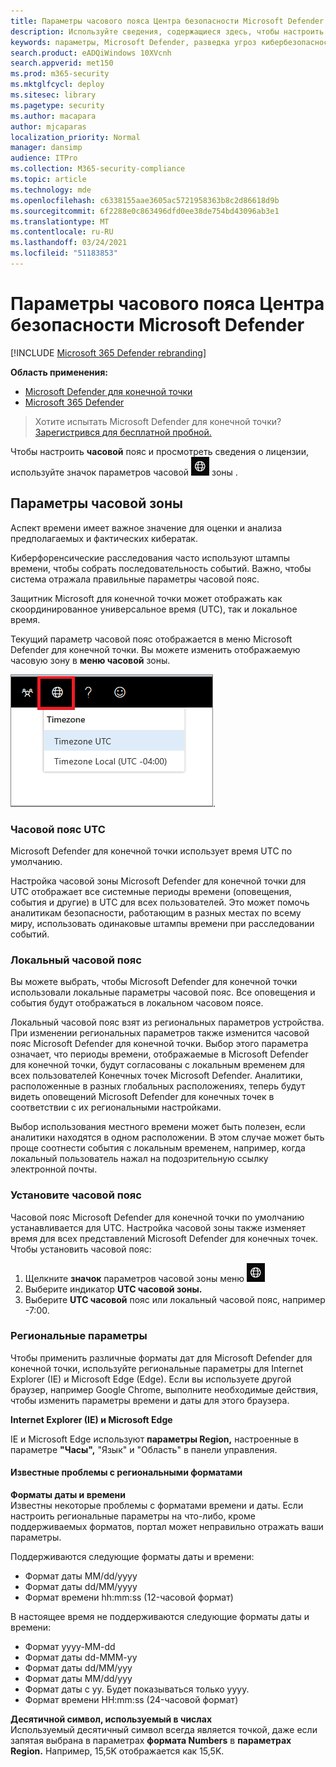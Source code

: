 ```yaml
---
title: Параметры часового пояса Центра безопасности Microsoft Defender
description: Используйте сведения, содержащиеся здесь, чтобы настроить параметры часового пояса Microsoft Defender Security Center и просмотреть сведения о лицензии.
keywords: параметры, Microsoft Defender, разведка угроз кибербезопасности, расширенные средства защиты от угроз, часовой пояс, utc, местное время, лицензия
search.product: eADQiWindows 10XVcnh
search.appverid: met150
ms.prod: m365-security
ms.mktglfcycl: deploy
ms.sitesec: library
ms.pagetype: security
ms.author: macapara
author: mjcaparas
localization_priority: Normal
manager: dansimp
audience: ITPro
ms.collection: M365-security-compliance
ms.topic: article
ms.technology: mde
ms.openlocfilehash: c6338155aae3605ac5721958363b8c2d86618d9b
ms.sourcegitcommit: 6f2288e0c863496dfd0ee38de754bd43096ab3e1
ms.translationtype: MT
ms.contentlocale: ru-RU
ms.lasthandoff: 03/24/2021
ms.locfileid: "51183853"
---
```

# <a name="microsoft-defender-security-center-time-zone-settings"></a>Параметры часового пояса Центра безопасности Microsoft Defender

[!INCLUDE [Microsoft 365 Defender rebranding](../../includes/microsoft-defender.md)]

**Область применения:**
- [Microsoft Defender для конечной точки](https://go.microsoft.com/fwlink/p/?linkid=2154037)
- [Microsoft 365 Defender](https://go.microsoft.com/fwlink/?linkid=2118804)




>Хотите испытать Microsoft Defender для конечной точки? [Зарегистрився для бесплатной пробной.](https://www.microsoft.com/microsoft-365/windows/microsoft-defender-atp?ocid=docs-wdatp-settings-abovefoldlink)

Чтобы настроить **часовой** пояс и просмотреть сведения о лицензии, используйте значок параметров часовой ![ ](images/atp-time-zone.png) зоны .

## <a name="time-zone-settings"></a>Параметры часовой зоны
Аспект времени имеет важное значение для оценки и анализа предполагаемых и фактических кибератак.

Киберфоренсические расследования часто используют штампы времени, чтобы собрать последовательность событий. Важно, чтобы система отражала правильные параметры часовой пояс.

Защитник Microsoft для конечной точки может отображать как скоординированное универсальное время (UTC), так и локальное время.

Текущий параметр часовой пояс отображается в меню Microsoft Defender для конечной точки. Вы можете изменить отображаемую часовую зону в **меню часовой** зоны.

![Значок параметров часовой зоны2](images/atp-time-zone-menu.png).

### <a name="utc-time-zone"></a>Часовой пояс UTC
Microsoft Defender для конечной точки использует время UTC по умолчанию.

Настройка часовой зоны Microsoft Defender для конечной точки для UTC отображает все системные периоды времени (оповещения, события и другие) в UTC для всех пользователей. Это может помочь аналитикам безопасности, работающим в разных местах по всему миру, использовать одинаковые штампы времени при расследовании событий.

### <a name="local-time-zone"></a>Локальный часовой пояс
Вы можете выбрать, чтобы Microsoft Defender для конечной точки использовали локальные параметры часовой пояс. Все оповещения и события будут отображаться в локальном часовом поясе.

Локальный часовой пояс взят из региональных параметров устройства. При изменении региональных параметров также изменится часовой пояс Microsoft Defender для конечной точки. Выбор этого параметра означает, что периоды времени, отображаемые в Microsoft Defender для конечной точки, будут согласованы с локальным временем для всех пользователей Конечных точек Microsoft Defender. Аналитики, расположенные в разных глобальных расположениях, теперь будут видеть оповещений Microsoft Defender для конечных точек в соответствии с их региональными настройками.

Выбор использования местного времени может быть полезен, если аналитики находятся в одном расположении. В этом случае может быть проще соотнести события с локальным временем, например, когда локальный пользователь нажал на подозрительную ссылку электронной почты.

### <a name="set-the-time-zone"></a>Установите часовой пояс
Часовой пояс Microsoft Defender для конечной точки по умолчанию устанавливается для UTC.
Настройка часовой зоны также изменяет время для всех представлений Microsoft Defender для конечных точек.
Чтобы установить часовой пояс:

1. Щелкните **значок** параметров часовой зоны меню ![ Часовой зоны3. ](images/atp-time-zone.png)
2. Выберите индикатор **UTC часовой зоны.**
3. Выберите **UTC часовой** пояс или локальный часовой пояс, например -7:00.

### <a name="regional-settings"></a>Региональные параметры
Чтобы применить различные форматы дат для Microsoft Defender для конечной точки, используйте региональные параметры для Internet Explorer (IE) и Microsoft Edge (Edge). Если вы используете другой браузер, например Google Chrome, выполните необходимые действия, чтобы изменить параметры времени и даты для этого браузера. 


**Internet Explorer (IE) и Microsoft Edge**

IE и Microsoft Edge используют **параметры Region,** настроенные в параметре **"Часы",** "Язык" и "Область" в панели управления. 


#### <a name="known-issues-with-regional-formats"></a>Известные проблемы с региональными форматами

**Форматы даты и времени**<br>
Известны некоторые проблемы с форматами времени и даты. Если настроить региональные параметры на что-либо, кроме поддерживаемых форматов, портал может неправильно отражать ваши параметры.

Поддерживаются следующие форматы даты и времени:
- Формат даты MM/dd/yyyy
- Формат даты dd/MM/yyyy
- Формат времени hh:mm:ss (12-часовой формат)

В настоящее время не поддерживаются следующие форматы даты и времени:
- Формат yyyy-MM-dd
- Формат даты dd-MMM-yy
- Формат даты dd/MM/yyy
- Формат даты MM/dd/yyy
- Формат даты с yy. Будет показываться только yyyy.
- Формат времени HH:mm:ss (24-часовой формат)

**Десятичной символ, используемый в числах**<br>
Используемый десятичный символ всегда является точкой, даже если запятая выбрана в параметрах **формата Numbers** в **параметрах Region.** Например, 15,5K отображается как 15,5K.


